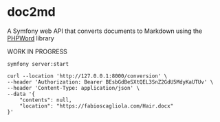 # doc2md

A Symfony web API that converts documents to Markdown using the [PHPWord](https://phpoffice.github.io/PHPWord) library

WORK IN PROGRESS

```
symfony server:start
```

```
curl --location 'http://127.0.0.1:8000/conversion' \
--header 'Authorization: Bearer BEsbGdBeSXtQEL3SnZ2GdU5MdyKaUTUv' \
--header 'Content-Type: application/json' \
--data '{
    "contents": null,
    "location": "https://fabioscagliola.com/Hair.docx"
}'
```

